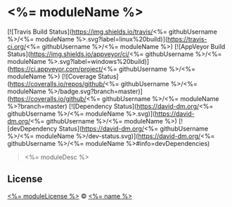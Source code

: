 <%= moduleName %>
=============

[![Travis Build Status](https://img.shields.io/travis/<%= githubUsername %>/<%= moduleName %>.svg?label=linux%20build)](https://travis-ci.org/<%= githubUsername %>/<%= moduleName %>)
[![AppVeyor Build Status](https://img.shields.io/appveyor/ci/<%= githubUsername %>/<%= moduleName %>.svg?label=windows%20build)](https://ci.appveyor.com/project/<%= githubUsername %>/<%= moduleName %>)
[![Coverage Status](https://coveralls.io/repos/github/<%= githubUsername %>/<%= moduleName %>/badge.svg?branch=master)](https://coveralls.io/github/<%= githubUsername %>/<%= moduleName %>?branch=master)
[![Dependency Status](https://david-dm.org/<%= githubUsername %>/<%= moduleName %>.svg)](https://david-dm.org/<%= githubUsername %>/<%= moduleName %>)
[![devDependency Status](https://david-dm.org/<%= githubUsername %>/<%= moduleName %>/dev-status.svg)](https://david-dm.org/<%= githubUsername %>/<%= moduleName %>#info=devDependencies)

> <%= moduleDesc %>

## License ##

[<%= moduleLicense %>](LICENSE) © [<%= name %>](<%= website %>)

